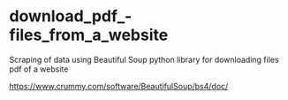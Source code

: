 # download_pdf_-files_from_a_website
Scraping of data using Beautiful Soup python library for downloading files pdf of a website

https://www.crummy.com/software/BeautifulSoup/bs4/doc/
